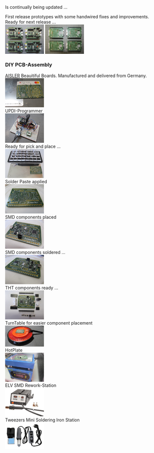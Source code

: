 Is continually being updated ...  

First release prototypes with some handwired fixes and improvements. Ready for next release ...  
<img src="../Images/IMG_3747_20.jpg" alt="Frontside" width="25%">  <img src="../Images/IMG_3750_20.jpg" alt="Backside" width="25%">  

### DIY PCB-Assembly

[AISLER](https://aisler.net/) Beauitiful Boards. Manufactured and delivered from Germany.  
<img src="../Images/IMG_3774_20.jpg" alt="AISLER" width="25%">  
UPDI-Programmer  
<img src="../Images/IMG_3770_20.jpg" alt="UPDI" width="25%">  
Ready for pick and place ...  
<img src="../Images/IMG_3608_20.jpg" alt="Pick & Place" width="25%">  
Solder Paste applied  
<img src="../Images/IMG_3610_20.jpg" alt="Solder Paste" width="25%">   
SMD components placed  
<img src="../Images/IMG_3611_20.jpg" alt="Placed" width="25%">  
SMD components soldered ...  
<img src="../Images/IMG_3614_20.jpg" alt="Soldered" width="25%">  
THT components ready ...  
<img src="../Images/IMG_3619_20.jpg" alt="THT" width="25%">  
TurnTable for easier component placement   
<img src="../Images/IMG_3777_20.jpg" alt="TurnTable" width="25%">  
HotPlate  
<img src="../Images/IMG_3621_20.jpg" alt="HotPlate" width="25%">  
ELV SMD Rework-Station  
<img src="../Images/SMD_Rework_Station.jpg" alt="HotAir" width="25%">  
Tweezers Mini Soldering Iron Station  
<img src="../Images/PinzetteLoetkolben.JPG" alt="Pinzette" width="25%">  
